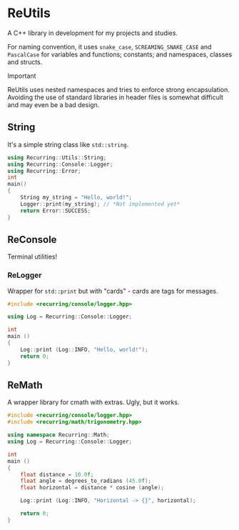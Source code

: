# ReUtils

A C++ library in development for my projects and studies.

For naming convention, it uses `snake_case`, `SCREAMING_SNAKE_CASE` and `PascalCase` for variables and functions; constants; and namespaces, classes and structs.

> [!IMPORTANT]
> ReUtils uses nested namespaces and tries to enforce strong encapsulation. Avoiding the use of standard libraries in header files is somewhat difficult and may even be a bad design.

## String

It's a simple string class like `std::string`.

```cpp
using Recurring::Utils::String;
using Recurring::Console::Logger;
using Recurring::Error;
int
main()
{
    String my_string = "Hello, world!";
    Logger::print(my_string); // *Not implemented yet*
    return Error::SUCCESS;
}
```

## ReConsole

Terminal utilities!

### ReLogger

Wrapper for `std::print` but with "cards" - cards are tags for messages.

```cpp
#include <recurring/console/logger.hpp>

using Log = Recurring::Console::Logger;

int
main ()
{
    Log::print (Log::INFO, "Hello, world!");
    return 0;
}
```

## ReMath

A wrapper library for cmath with extras. Ugly, but it works.

```cpp
#include <recurring/console/logger.hpp>
#include <recurring/math/trigonometry.hpp>

using namespace Recurring::Math;
using Log = Recurring::Console::Logger;

int
main ()
{
    float distance = 10.0f;
    float angle = degrees_to_radians (45.0f);
    float horizontal = distance * cosine (angle);

    Log::print (Log::INFO, "Horizontal -> {}", horizontal);

    return 0;
}
```
